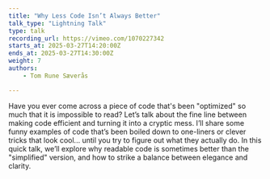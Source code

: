 ```yaml
---
title: "Why Less Code Isn’t Always Better"
talk_type: "Lightning Talk"
type: talk
recording_url: https://vimeo.com/1070227342
starts_at: 2025-03-27T14:20:00Z
ends_at: 2025-03-27T14:30:00Z
weight: 7
authors:
    - Tom Rune Sæverås

---
```

Have you ever come across a piece of code that's been "optimized" so much that it is impossible to read?
Let’s talk about the fine line between making code efficient and turning it into a cryptic mess. I’ll share some funny examples of code that’s been boiled down to one-liners or clever tricks that look cool... until you try to figure out what they actually do. In this quick talk, we’ll explore why readable code is sometimes better than the "simplified" version, and how to strike a balance between elegance and clarity.
